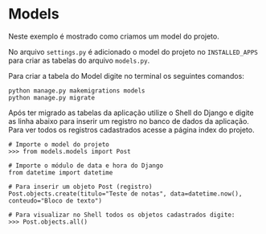 Models
===

Neste exemplo é mostrado como criamos um model do projeto.

No arquivo `settings.py` é adicionado o model do projeto no `INSTALLED_APPS` para criar as tabelas do arquivo `models.py`.

Para criar a tabela do Model digite no terminal os seguintes comandos:

    python manage.py makemigrations models
    python manage.py migrate

Após ter migrado as tabelas da aplicação utilize o Shell do Django e digite as linha abaixo para inserir um registro no 
banco de dados da aplicação. Para ver todos os registros cadastrados acesse a página index do projeto.

    # Importe o model do projeto
    >>> from models.models import Post

    # Importe o módulo de data e hora do Django
    from datetime import datetime
 
    # Para inserir um objeto Post (registro)
    Post.objects.create(titulo="Teste de notas", data=datetime.now(), conteudo="Bloco de texto")

    # Para visualizar no Shell todos os objetos cadastrados digite:
    >>> Post.objects.all()

